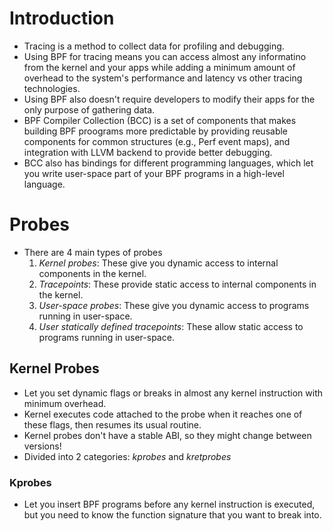 # Introduction
- Tracing is a method to collect data for profiling and debugging.
- Using BPF for tracing means you can access almost any informatino from the kernel and your apps while adding a minimum amount of overhead to the system's performance and latency vs other tracing technologies.
- Using BPF also doesn't require developers to modify their apps for the only purpose of gathering data.
- BPF Compiler Collection (BCC) is a set of components that makes building BPF proograms more predictable by providing reusable components for common structures (e.g., Perf event maps), and integration with LLVM backend to provide better debugging.
- BCC also has bindings for different programming languages, which let you write user-space part of your BPF programs in a high-level language.

# Probes
- There are 4 main types of probes
    1. *Kernel probes*: These give you dynamic access to internal components in the kernel.
    2. *Tracepoints*: These provide static access to internal components in the kernel.
    3. *User-space probes*: These give you dynamic access to programs running in user-space.
    4. *User statically defined tracepoints*: These allow static access to programs running in user-space.

## Kernel Probes
- Let you set dynamic flags or breaks in almost any kernel instruction with minimum overhead.
- Kernel executes code attached to the probe when it reaches one of these flags, then resumes its usual routine.
- Kernel probes don't have a stable ABI, so they might change between versions!
- Divided into 2 categories: _kprobes_ and _kretprobes_

### Kprobes
- Let you insert BPF programs before any kernel instruction is executed, but you need to know the function signature that you want to break into.
